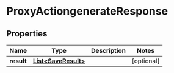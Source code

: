 
# ProxyActiongenerateResponse

## Properties
Name | Type | Description | Notes
------------ | ------------- | ------------- | -------------
**result** | [**List&lt;SaveResult&gt;**](SaveResult.md) |  |  [optional]



